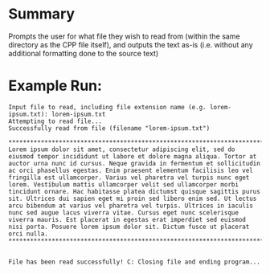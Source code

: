 <h1>Summary</h1>

Prompts the user for what file they wish to read from (within the same directory as the CPP file itself), and outputs the text as-is (i.e. without any additional formatting done to the source text)

<h1>Example Run:</h1>

<pre>
<code>Input file to read, including file extension name (e.g. lorem-ipsum.txt): lorem-ipsum.txt
Attempting to read file...
Successfully read from file (filename "lorem-ipsum.txt")

************************************************************************************************
Lorem ipsum dolor sit amet, consectetur adipiscing elit, sed do eiusmod tempor incididunt ut labore et dolore magna aliqua. Tortor at auctor urna nunc id cursus. Neque gravida in fermentum et sollicitudin ac orci phasellus egestas. Enim praesent elementum facilisis leo vel fringilla est ullamcorper. Varius vel pharetra vel turpis nunc eget lorem. Vestibulum mattis ullamcorper velit sed ullamcorper morbi tincidunt ornare. Hac habitasse platea dictumst quisque sagittis purus sit. Ultrices dui sapien eget mi proin sed libero enim sed. Ut lectus arcu bibendum at varius vel pharetra vel turpis. Ultrices in iaculis nunc sed augue lacus viverra vitae. Cursus eget nunc scelerisque viverra mauris. Est placerat in egestas erat imperdiet sed euismod nisi porta. Posuere lorem ipsum dolor sit. Dictum fusce ut placerat orci nulla.
************************************************************************************************


File has been read successfully! C: Closing file and ending program...</code></pre>
